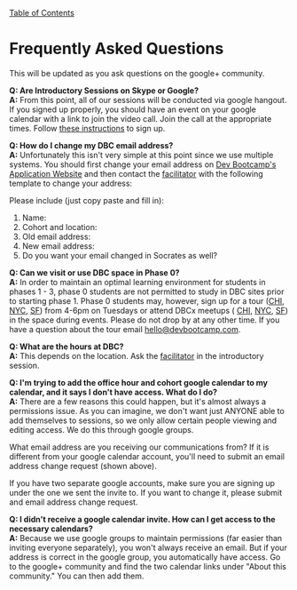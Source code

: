 [Table of Contents](readme.md)

# Frequently Asked Questions
This will be updated as you ask questions on the google+ community. 

**Q: Are Introductory Sessions on Skype or Google?**<br>
**A:** From this point, all of our sessions will be conducted via google hangout. If you signed up properly, you should have an event on your google calendar with a link to join the video call. Join the call at the appropriate times. Follow [these instructions](intro-gps-signup.md) to sign up. 

**Q: How do I change my DBC email address?** <br>
**A:** Unfortunately this isn't very simple at this point since we use multiple systems. You should first change your email address on [Dev Bootcamp's Application Website](http://apply.devbootcamp.com/) and then contact the [facilitator](contact-and-support-list.md) with the following template to change your address: 

  Please include (just copy paste and fill in):
  
  1. Name:
  2. Cohort and location:
  3. Old email address:
  4. New email address:
  5. Do you want your email changed in Socrates as well? 

**Q: Can we visit or use DBC space in Phase 0?** <br>
**A:** In order to maintain an optimal learning environment for students in phases 1 - 3, phase 0 students are not permitted to study in DBC sites prior to starting phase 1. Phase 0 students may, however, sign up for a tour ([CHI](http://my.setmore.com/shortBookingPage/0df7e742-ac22-4daf-bb03-7d5519a01fe1), [NYC](http://my.setmore.com/shortBookingPage/64ca252f-bf57-4680-b027-c2ed82bcb493), [SF](http://my.setmore.com/shortBookingPage/df34b42d-2a7d-47d9-8a24-f8bfe36de9f0)) from 4-6pm on Tuesdays or attend DBCx meetups ( [CHI](http://www.meetup.com/Chicago-DevBootcamp-Speaker-Series/), [NYC](http://www.meetup.com/DBCx-NYC/), [SF](http://www.meetup.com/DBCx-SF-Dev-Bootcamp-San-Francisco-Open-Learning/)) in the space during events. Please do not drop by at any other time. If you have a question about the tour email hello@devbootcamp.com. 

**Q: What are the hours at DBC?** <br>
**A:** This depends on the location. Ask the [facilitator](contact-and-support-list.md) in the introductory session.

**Q: I'm trying to add the office hour and cohort google calendar to my calendar, and it says I don't have access. What do I do?**<br>
**A:** There are a few reasons this could happen, but it's almost always a permissions issue. As you can imagine, we don't want just ANYONE able to add themselves to
sessions, so we only allow certain people viewing and editing access. We do this through google groups. 

What email address are you receiving our communications from? If it is different from your google calendar account, you'll need to submit an email address change request (shown above). 

If you have two separate google accounts, make sure you are signing up under the one we sent the invite to. If you want to change it, please submit and email address change request. 

**Q: I didn't receive a google calendar invite. How can I get access to the necessary calendars?**<br>
**A:** Because we use google groups to maintain permissions (far easier than inviting everyone separately), you won't always receive an email. But if your address is correct in the google group, you automatically have access. Go to the google+ community and find the two calendar links under "About this community." You can then add them. 

